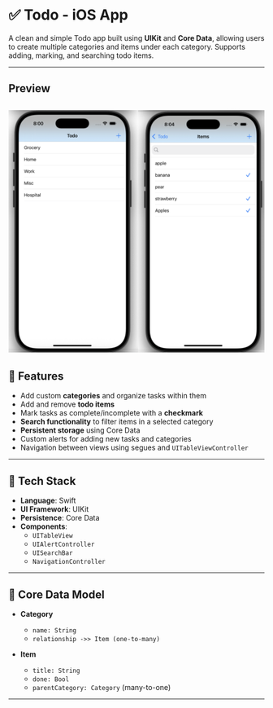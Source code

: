 # ✅ Todo - iOS App
A clean and simple Todo app built using **UIKit** and **Core Data**, allowing users to create multiple categories and items under each category. Supports adding, marking, and searching todo items.

---
## Preview 
![App Screenshot](demo.png) 
---

## 📱 Features

- Add custom **categories** and organize tasks within them
- Add and remove **todo items**
- Mark tasks as complete/incomplete with a **checkmark**
- **Search functionality** to filter items in a selected category
- **Persistent storage** using Core Data
- Custom alerts for adding new tasks and categories
- Navigation between views using segues and `UITableViewController`

---

## 🧱 Tech Stack

- **Language**: Swift
- **UI Framework**: UIKit
- **Persistence**: Core Data
- **Components**:
  - `UITableView`
  - `UIAlertController`
  - `UISearchBar`
  - `NavigationController`

---

## 🧠 Core Data Model

- **Category**
  - `name: String`
  - `relationship ->> Item (one-to-many)`
  
- **Item**
  - `title: String`
  - `done: Bool`
  - `parentCategory: Category` (many-to-one)

---


